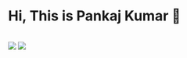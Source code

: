 # Hi, This is Pankaj Kumar 👋

<br>
<!-- <div style="display:flex; justify-content:space-between;"> -->
<img src="https://github-readme-stats.vercel.app/api?username=pankaj1707k&count_private=true&show_icons=true&theme=tokyonight&include_all_commits=false&hide=stars" />
<img src="https://github-readme-stats.vercel.app/api/top-langs/?username=pankaj1707k&layout=compact&theme=tokyonight&langs_count=6" />
<!-- </div> -->
<br>

<!--
**pankaj1707k/pankaj1707k** is a ✨ _special_ ✨ repository because its `README.md` (this file) appears on your GitHub profile.

Here are some ideas to get you started:

- 🔭 I’m currently working on ...
- 🌱 I’m currently learning ...
- 👯 I’m looking to collaborate on ...
- 🤔 I’m looking for help with ...
- 💬 Ask me about ...
- 📫 How to reach me: ...
- 😄 Pronouns: ...
- ⚡ Fun fact: ...
-->
